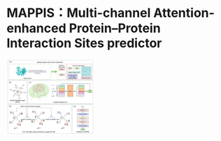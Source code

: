 # MAPPIS：Multi-channel Attention-enhanced Protein–Protein Interaction Sites predictor
[<img src="Doc/1.jpg" width="200">](Doc/1.jpg)
